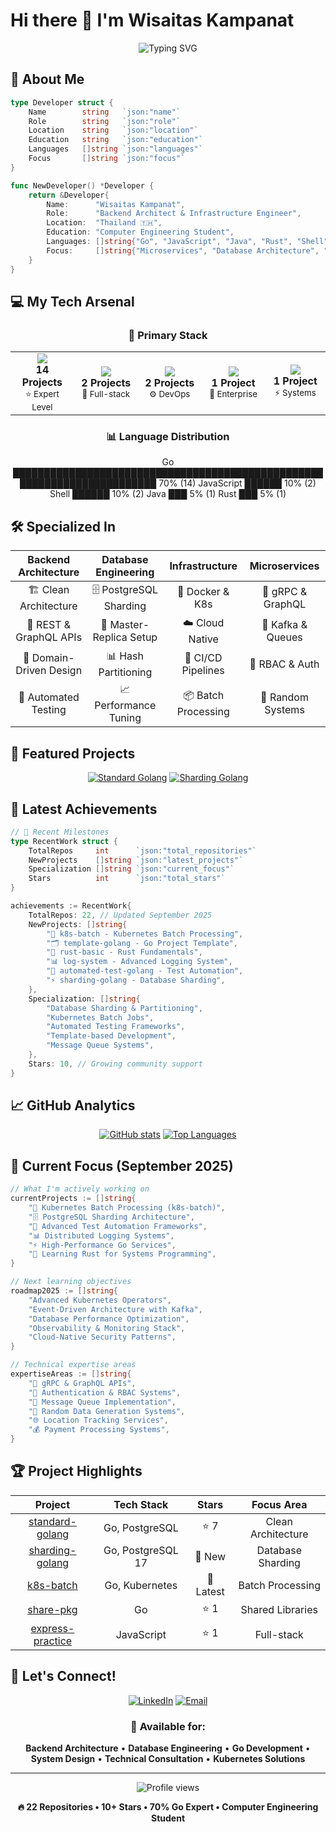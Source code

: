 # Hi there 👋 I'm Wisaitas Kampanat

<div align="center">
  <img src="https://readme-typing-svg.herokuapp.com?font=Fira+Code&weight=600&size=28&pause=1000&color=00ADD8&center=true&vCenter=true&width=600&height=100&lines=Backend+Architect;Go+Enthusiast;Database+Engineer;Microservices+Developer;Infrastructure+Engineer" alt="Typing SVG" />
</div>

## 🚀 About Me

```go
type Developer struct {
    Name        string   `json:"name"`
    Role        string   `json:"role"`
    Location    string   `json:"location"`
    Education   string   `json:"education"`
    Languages   []string `json:"languages"`
    Focus       []string `json:"focus"`
}

func NewDeveloper() *Developer {
    return &Developer{
        Name:      "Wisaitas Kampanat",
        Role:      "Backend Architect & Infrastructure Engineer",
        Location:  "Thailand 🇹🇭",
        Education: "Computer Engineering Student",
        Languages: []string{"Go", "JavaScript", "Java", "Rust", "Shell"},
        Focus:     []string{"Microservices", "Database Architecture", "Clean Architecture", "DevOps", "Kubernetes"},
    }
}
```

## 💻 My Tech Arsenal

<div align="center">

### 🎯 Primary Stack
<table>
<tr>
<td align="center" width="120">
<img src="https://img.shields.io/badge/-Go-00ADD8?style=for-the-badge&logo=go&logoColor=white" />
<br><strong>14 Projects</strong>
<br><sub>⭐ Expert Level</sub>
</td>
<td align="center" width="120">
<img src="https://img.shields.io/badge/-JavaScript-F7DF1E?style=for-the-badge&logo=javascript&logoColor=black" />
<br><strong>2 Projects</strong>
<br><sub>🚀 Full-stack</sub>
</td>
<td align="center" width="120">
<img src="https://img.shields.io/badge/-Shell-89e051?style=for-the-badge&logo=powershell&logoColor=white" />
<br><strong>2 Projects</strong>
<br><sub>⚙️ DevOps</sub>
</td>
<td align="center" width="120">
<img src="https://img.shields.io/badge/-Java-ED8B00?style=for-the-badge&logo=java&logoColor=white" />
<br><strong>1 Project</strong>
<br><sub>🏢 Enterprise</sub>
</td>
<td align="center" width="120">
<img src="https://img.shields.io/badge/-Rust-000000?style=for-the-badge&logo=rust&logoColor=white" />
<br><strong>1 Project</strong>
<br><sub>⚡ Systems</sub>
</td>
</tr>
</table>

### 📊 Language Distribution
Go ████████████████████████████████████████████████████████████████████████ 70% (14)
JavaScript ██████ 10% (2)
Shell ██████ 10% (2)
Java ███ 5% (1)
Rust ███ 5% (1)

</div>

## 🛠️ Specialized In

<div align="center">

| **Backend Architecture** | **Database Engineering** | **Infrastructure** | **Microservices** |
|:------------------------:|:------------------------:|:------------------:|:------------------:|
| 🏗️ Clean Architecture | 🗄️ PostgreSQL Sharding | 🐳 Docker & K8s | 🔗 gRPC & GraphQL |
| 📡 REST & GraphQL APIs | 🔄 Master-Replica Setup | ☁️ Cloud Native | 📨 Kafka & Queues |
| 🎯 Domain-Driven Design | 📊 Hash Partitioning | 🔧 CI/CD Pipelines | 🔐 RBAC & Auth |
| 🧪 Automated Testing | 📈 Performance Tuning | 📦 Batch Processing | 🎲 Random Systems |

</div>

## 🌟 Featured Projects

<div align="center">

[![Standard Golang](https://github-readme-stats.vercel.app/api/pin/?username=wisaitas&repo=standard-golang&theme=radical)](https://github.com/wisaitas/standard-golang)
[![Sharding Golang](https://github-readme-stats.vercel.app/api/pin/?username=wisaitas&repo=sharding-golang&theme=radical)](https://github.com/wisaitas/sharding-golang)

</div>

## 🎯 Latest Achievements

```go
// 🚀 Recent Milestones
type RecentWork struct {
    TotalRepos     int      `json:"total_repositories"`
    NewProjects    []string `json:"latest_projects"`
    Specialization []string `json:"current_focus"`
    Stars          int      `json:"total_stars"`
}

achievements := RecentWork{
    TotalRepos: 22, // Updated September 2025
    NewProjects: []string{
        "🔄 k8s-batch - Kubernetes Batch Processing",
        "🗂️ template-golang - Go Project Template", 
        "🦀 rust-basic - Rust Fundamentals",
        "📊 log-system - Advanced Logging System",
        "🧪 automated-test-golang - Test Automation",
        "⚡ sharding-golang - Database Sharding",
    },
    Specialization: []string{
        "Database Sharding & Partitioning",
        "Kubernetes Batch Jobs", 
        "Automated Testing Frameworks",
        "Template-based Development",
        "Message Queue Systems",
    },
    Stars: 10, // Growing community support
}
```

## 📈 GitHub Analytics

<div align="center">
  
[![GitHub stats](https://github-readme-stats.vercel.app/api?username=wisaitas&show_icons=true&theme=radical&count_private=true)](https://github.com/wisaitas)
[![Top Languages](https://github-readme-stats.vercel.app/api/top-langs/?username=wisaitas&layout=compact&theme=radical&count_private=true)](https://github.com/wisaitas)

</div>

## 🎯 Current Focus (September 2025)

```go
// What I'm actively working on
currentProjects := []string{
    "🔄 Kubernetes Batch Processing (k8s-batch)",
    "🗄️ PostgreSQL Sharding Architecture", 
    "🧪 Advanced Test Automation Frameworks",
    "📊 Distributed Logging Systems",
    "⚡ High-Performance Go Services",
    "🦀 Learning Rust for Systems Programming",
}

// Next learning objectives
roadmap2025 := []string{
    "Advanced Kubernetes Operators",
    "Event-Driven Architecture with Kafka", 
    "Database Performance Optimization",
    "Observability & Monitoring Stack",
    "Cloud-Native Security Patterns",
}

// Technical expertise areas
expertiseAreas := []string{
    "🔗 gRPC & GraphQL APIs",
    "🔐 Authentication & RBAC Systems", 
    "📨 Message Queue Implementation",
    "🎲 Random Data Generation Systems",
    "🌐 Location Tracking Services",
    "💰 Payment Processing Systems",
}
```

## 🏆 Project Highlights

<div align="center">

| **Project** | **Tech Stack** | **Stars** | **Focus Area** |
|:-----------:|:---------------:|:---------:|:--------------:|
| [standard-golang](https://github.com/wisaitas/standard-golang) | Go, PostgreSQL | ⭐ 7 | Clean Architecture |
| [sharding-golang](https://github.com/wisaitas/sharding-golang) | Go, PostgreSQL 17 | 🚀 New | Database Sharding |
| [k8s-batch](https://github.com/wisaitas/k8s-batch) | Go, Kubernetes | 🔄 Latest | Batch Processing |
| [share-pkg](https://github.com/wisaitas/share-pkg) | Go | ⭐ 1 | Shared Libraries |
| [express-practice](https://github.com/wisaitas/express-practice) | JavaScript | ⭐ 1 | Full-stack |

</div>

## 🤝 Let's Connect!

<div align="center">

[![LinkedIn](https://img.shields.io/badge/-LinkedIn-0077B5?style=for-the-badge&logo=linkedin&logoColor=white)](https://www.linkedin.com/in/wisaitas-kampanat-ba8265233/)
[![Email](https://img.shields.io/badge/-Email-D14836?style=for-the-badge&logo=gmail&logoColor=white)](mailto:jiwwisaitad01@gmail.com)

### 💬 Available for:
**Backend Architecture** • **Database Engineering** • **Go Development** • **System Design** • **Technical Consultation** • **Kubernetes Solutions**

</div>

---

<div align="center">
  <img src="https://komarev.com/ghpvc/?username=wisaitas&color=blueviolet&style=for-the-badge" alt="Profile views" />
  
  **🔥 22 Repositories • 10+ Stars • 70% Go Expert • Computer Engineering Student**
</div>
